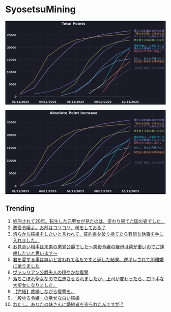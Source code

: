 # SyosetsuMining


![](https://raw.githubusercontent.com/exc4l/SyosetsuMining/main/plots/point_trend.png)

![](https://raw.githubusercontent.com/exc4l/SyosetsuMining/main/plots/point_increase.png)


## Trending

1. [処刑されて20年。転生した元聖女が見たのは、変わり果てた国の姿でした。](https://ncode.syosetu.com/n4761im/)
2. [悪役令嬢よ。お前はコソコソ、何をしておる？](https://ncode.syosetu.com/n4417im/)
3. [清らかな結婚をしたいと言われて、誓約書を破り捨てたら有能な執事を手に入れました。](https://ncode.syosetu.com/n3982im/)
4. [お見合い相手は未来の悪党公爵でした～悪役令嬢の継母は荷が重いのでご遠慮したいと思います～](https://ncode.syosetu.com/n4444im/)
5. [君を愛する事は無いと言われて私もですと返した結果、逆ギレされて即離婚に至りました](https://ncode.syosetu.com/n3435im/)
6. [ヴァレリアン公爵夫人の穏やかな復讐](https://ncode.syosetu.com/n0769ik/)
7. [落ちこぼれ聖女なので左遷させられましたが、上司が変わったら、口下手な大聖女になりました。](https://ncode.syosetu.com/n2342im/)
8. [【完結】裁縫しながら復讐を。](https://ncode.syosetu.com/n1807il/)
9. [「股ゆる令嬢」の幸せな白い結婚](https://ncode.syosetu.com/n2459im/)
10. [わたし、あなたの妹さんに婚約者を盗られたんですが？](https://ncode.syosetu.com/n3579im/)
